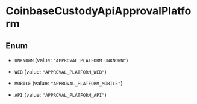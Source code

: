 
# CoinbaseCustodyApiApprovalPlatform

## Enum


* `UNKNOWN` (value: `"APPROVAL_PLATFORM_UNKNOWN"`)

* `WEB` (value: `"APPROVAL_PLATFORM_WEB"`)

* `MOBILE` (value: `"APPROVAL_PLATFORM_MOBILE"`)

* `API` (value: `"APPROVAL_PLATFORM_API"`)



